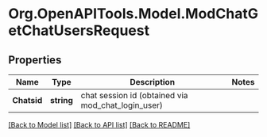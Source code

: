 # Org.OpenAPITools.Model.ModChatGetChatUsersRequest

## Properties

Name | Type | Description | Notes
------------ | ------------- | ------------- | -------------
**Chatsid** | **string** | chat session id (obtained via mod_chat_login_user) | 

[[Back to Model list]](../README.md#documentation-for-models) [[Back to API list]](../README.md#documentation-for-api-endpoints) [[Back to README]](../README.md)

